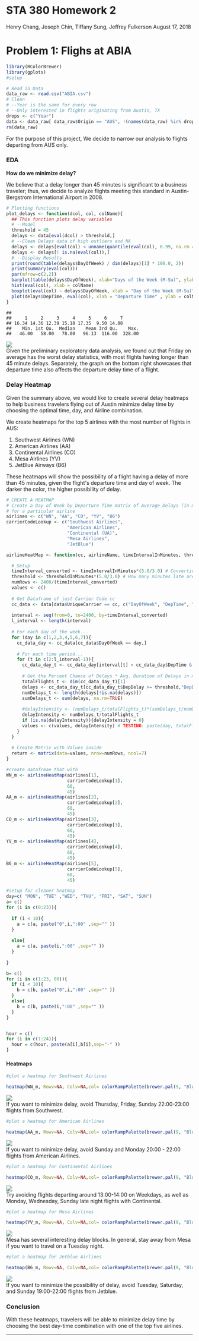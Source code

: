 STA 380 Homework 2
================
Henry Chang, Joseph Chin, Tiffany Sung, Jeffrey Fulkerson
August 17, 2018

Problem 1: Flighs at ABIA
=========================

``` r
library(RColorBrewer)
library(gplots)
#setup 

# Read in Data
data_raw <- read.csv("ABIA.csv")
# Clean
# --Year is the same for every row
# --Only interested in flights originating from Austin, TX
drops <- c("Year") 
data <- data_raw[ data_raw$Origin == "AUS", !(names(data_raw) %in% drops)] 
rm(data_raw)
```

For the purpose of this project, We decide to narrow our analysis to flights departing from AUS only.

### EDA

**How do we minimize delay?**

We believe that a delay longer than 45 minutes is significant to a business traveler; thus, we decide to analyze flights meeting this standard in Austin-Bergstrom International Airport in 2008.

``` r
# Plotting functions
plot_delays <- function(dcol, col, colName){
  ## This function plots delay variables
  # --Model
  threshold = 45
  delays <- data[eval(dcol) > threshold,]
  # --Clean Delays data of high outliers and NA
  delays <- delays[eval(col) < unname(quantile(eval(col), 0.99, na.rm = TRUE)),]
  delays <- delays[! is.na(eval(col)),]
  # --Display Results
  print(round(table(delays$DayOfWeek) / dim(delays)[1] * 100.0, 2))
  print(summary(eval(col)))
  par(mfrow=c(2,2))
  barplot(table(delays$DayOfWeek), xlab="Days of the Week (M-Su)", ylab="Count")
  hist(eval(col), xlab = colName)
  boxplot(eval(col) ~ delays$DayOfWeek, xlab = "Day of the Week (M-Su)" , ylab = colName)
  plot(delays$DepTime, eval(col), xlab = "Departure Time" , ylab = colName)
}
```

    ## 
    ##     1     2     3     4     5     6     7 
    ## 16.34 14.36 12.39 15.18 17.35  9.50 14.88 
    ##    Min. 1st Qu.  Median    Mean 3rd Qu.    Max. 
    ##   46.00   58.00   78.00   96.13  116.00  328.00

![](ABIA_files/figure-markdown_github/unnamed-chunk-3-1.png) <br> Given the preliminary exploratory data analysis, we found out that Friday on average has the worst delay statistics, with most flights having longer than 45 minute delays. Separately, the graph on the bottom right showcases that departure time also affects the departure delay time of a flight.

### Delay Heatmap

Given the summary above, we would like to create several delay heatmaps to help business travelers flying out of Austin minimize delay time by choosing the optimal time, day, and Airline combination.

We create heatmaps for the top 5 airlines with the most number of flights in AUS:

1.  Southwest Airlines (WN)
2.  American Airlines (AA)
3.  Continental Airlines (CO)
4.  Mesa Airlines (YV)
5.  JetBlue Airways (B6)

These heatmaps will show the possibility of a flight having a delay of more than 45 minutes, given the flight's departure time and day of week. The darker the color, the higher possibility of delay.

``` r
# CREATE A HEATMAP
# Create a Day of Week by Departure Time matrix of Average Delays (in minutes)
# for a particular airline
airlines <- c("WN", "AA", "CO", "YV", "B6")
carrierCodeLookup <- c("Southwest Airlines", 
                       "American Airlines",
                       "Continental (UA)",
                       "Mesa Airlines",
                       "JetBlue")

airlineHeatMap <- function(cc, airlineName, timeIntervalInMinutes, thresholdInMinutes){

  # Setup
  timeInterval_converted <- timeIntervalInMinutes*(5.0/3.0) # Convertion from base 60 (time) to base 100 (0-2400)
  threshold <- thresholdInMinutes*(5.0/3.0) # How many minutes late are we counting, converted to base 100
  numRows <- 2400/(timeInterval_converted) 
  values <- c()
  
  # Get Dataframe of just Carrier Code cc
  cc_data <- data[data$UniqueCarrier == cc, c("DayOfWeek", "DepTime", "DepDelay")] # TODO Limit this to just the necessary list of columns
  
  interval <- seq(from=0, to=2400, by=timeInterval_converted)
  l_interval <- length(interval)
  
  # For each day of the week...
  for (day in c(1,2,3,4,5,6,7)){
    cc_data_day <- cc_data[cc_data$DayOfWeek == day,]
    
    # For each time period...
    for (t in c(2:l_interval-1)){
      cc_data_day_t <- cc_data_day[interval[t] < cc_data_day$DepTime & cc_data_day$DepTime < interval[t+1],]
      
      # Get the Percent Chance of Delays * Avg. Duration of Delays in minutes
      totalFlights_t <- dim(cc_data_day_t)[1] 
      delays <- cc_data_day_t[cc_data_day_t$DepDelay >= threshold,"DepDelay"]
      numDelays_t <- length(delays[!is.na(delays)]) 
      sumDelays_t <- sum(delays, na.rm=TRUE) 
      
      #delayIntensity <- (numDelays_t/totalFlights_t)*(sumDelays_t/numDelays_t)
      delayIntensity <- numDelays_t/totalFlights_t
      if (is.na(delayIntensity)){delayIntensity = 0}
      values <- c(values, delayIntensity) # TESTING: paste(day, totalFlights_t, sep=':')
    }
  }
  
  # Create Matrix with Values inside
  return <- matrix(data=values, nrow=numRows, ncol=7)
}
```

``` r
#create datafrmae that with 
WN_m <- airlineHeatMap(airlines[1],
                       carrierCodeLookup[1],
                       60,
                       45)
AA_m <- airlineHeatMap(airlines[2],
                       carrierCodeLookup[2],
                       60,
                       45)
CO_m <- airlineHeatMap(airlines[3],
                       carrierCodeLookup[3],
                       60,
                       45)
YV_m <- airlineHeatMap(airlines[4],
                       carrierCodeLookup[4],
                       60,
                       45)
B6_m <- airlineHeatMap(airlines[5],
                       carrierCodeLookup[5],
                       60,
                       45)
```

``` r
#setup for cleaner heatmap
day=c( "MON", "TUE" ,"WED", "THU", "FRI", "SAT", "SUN")
a= c()
for (i in c(0:23)){
  
  if (i < 10){
    a = c(a, paste("0",i,":00" ,sep="" ))
  }
  
  else{
    a = c(a, paste(i,":00" ,sep="" ))
  }
  
}

b= c()
for (i in c(1:23, 00)){
  if (i < 10){
    b = c(b, paste("0",i,":00" ,sep="" ))
  }
  else{
    b = c(b, paste(i,":00" ,sep="" ))
  }
}


hour = c()
for (i in c(1:24)){
  hour = c(hour, paste(a[i],b[i],sep="-" ))
}
```

#### Heatmaps

``` r
#plot a heatmap for Southwest Airlines

heatmap(WN_m, Rowv=NA, Colv=NA,col= colorRampPalette(brewer.pal(9, "Blues"))(100),xlab="Day of Week", ylab="Departure Time", main="Southwest Airlines", scale = 'none', labCol = day, labRow = hour, margins = c(4,7), cexRow=0.9,cexCol = 1)
```

![](ABIA_files/figure-markdown_github/unnamed-chunk-7-1.png) <br> If you want to minimize delay, avoid Thursday, Friday, Sunday 22:00-23:00 flights from Southwest.

``` r
#plot a heatmap for American Airlines

heatmap(AA_m, Rowv=NA, Colv=NA,col= colorRampPalette(brewer.pal(9, "Blues"))(100),xlab="Day of Week", ylab="Departure Time", main="American Airlines", scale = 'none', labCol = day, labRow = hour, margins = c(4,7), cexRow=0.9,cexCol = 1)
```

![](ABIA_files/figure-markdown_github/unnamed-chunk-8-1.png) <br> If you want to minimize delay, avoid Sunday and Monday 20:00 - 22:00 flights from American Airlines.

``` r
#plot a heatmap for Continental Airlines

heatmap(CO_m, Rowv=NA, Colv=NA,col= colorRampPalette(brewer.pal(9, "Blues"))(100),xlab="Day of Week", ylab="Departure Time", main="Continental Airlines", scale = 'none', labCol = day, labRow = hour, margins = c(4,7), cexRow=0.9,cexCol = 1)
```

![](ABIA_files/figure-markdown_github/unnamed-chunk-9-1.png) <br> Try avoiding flights departing around 13:00-14:00 on Weekdays, as well as Monday, Wednesday, Sunday late night flights with Continental.

``` r
#plot a heatmap for Mesa Airlines

heatmap(YV_m, Rowv=NA, Colv=NA,col= colorRampPalette(brewer.pal(9, "Blues"))(100),xlab="Day of Week", ylab="Departure Time", main="Mesa Airlines", scale = 'none', labCol = day, labRow = hour, margins = c(4,7), cexRow=0.9,cexCol = 1)
```

![](ABIA_files/figure-markdown_github/unnamed-chunk-10-1.png) <br> Mesa has several interesting delay blocks. In general, stay away from Mesa if you want to travel on a Tuesday night.

``` r
#plot a heatmap for Jetblue Airlines

heatmap(B6_m, Rowv=NA, Colv=NA,col= colorRampPalette(brewer.pal(9, "Blues"))(100),xlab="Day of Week", ylab="Departure Time", main="JetBlue Airways", scale = 'none', labCol = day, labRow = hour, margins = c(4,7), cexRow=0.9,cexCol = 1)
```

![](ABIA_files/figure-markdown_github/unnamed-chunk-11-1.png) <br> If you want to minimize the possibility of delay, avoid Tuesday, Saturday, and Sunday 19:00-22:00 flights from Jetblue.

### Conclusion

With these heatmaps, travelers will be able to minimize delay time by choosing the best day-time combination with one of the top five airlines.

------------------------------------------------------------------------
